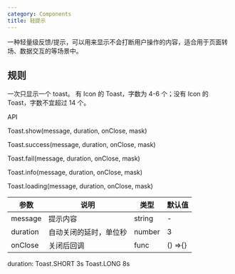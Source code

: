 ```yaml
---
category: Components
title: 轻提示
---
```


一种轻量级反馈/提示，可以用来显示不会打断用户操作的内容，适合用于页面转场、数据交互的等场景中。
## 规则
一次只显示一个 toast。
有 Icon 的 Toast，字数为 4-6 个；没有 Icon 的 Toast，字数不宜超过 14 个。

<DEMO>

API


Toast.show(message, duration, onClose, mask)

Toast.success(message, duration, onClose, mask)

Toast.fail(message, duration, onClose, mask)

Toast.info(message, duration, onClose, mask)

Toast.loading(message, duration, onClose, mask)


| 参数 | 说明 | 类型 | 默认值
| --------- | -------- | --------- | --------
| message | 提示内容 | string | -
| duration | 自动关闭的延时，单位秒 | number | 3
| onClose | 关闭后回调 | func | () =>{}

duration: Toast.SHORT 3s  Toast.LONG 8s


